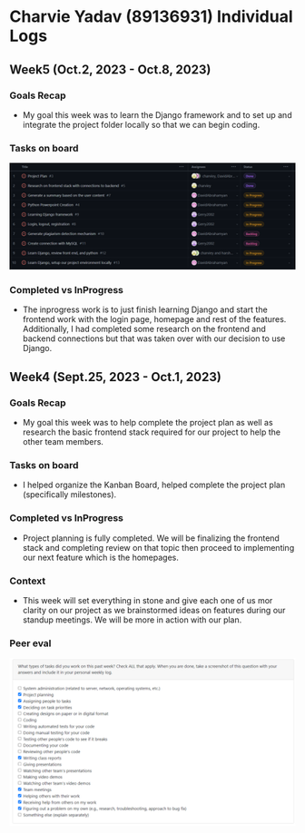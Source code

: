 # Charvie Yadav (89136931) Individual Logs

## Week5 (Oct.2, 2023 - Oct.8, 2023)

### Goals Recap
- My goal this week was to learn the Django framework and to set up and integrate the project folder locally so that we can begin coding.

### Tasks on board
![Screenshot](images/ProjectBoardScreenshotCharvieWeek5.png)

### Completed vs InProgress
- The inprogress work is to just finish learning Django and start the frontend work with the login page, homepage and rest of the features. Additionally, I had completed some research on the frontend and backend connections but that was taken over with our decision to use Django.


## Week4 (Sept.25, 2023 - Oct.1, 2023)

### Goals Recap
- My goal this week was to help complete the project plan as well as research the basic frontend stack required for our project to help the other team members.

### Tasks on board
- I helped organize the Kanban Board, helped complete the project plan (specifically milestones).

### Completed vs InProgress
- Project planning is fully completed. We will be finalizing the frontend stack and completing review on that topic then proceed to implementing our next feature which is the homepages.

### Context

- This week will set everything in stone and give each one of us mor clarity on our project as we brainstormed ideas on features during our standup meetings. We will be more in action with our plan.

### Peer eval
![Screenshot](images/Week4CharviePeerEval.png)
